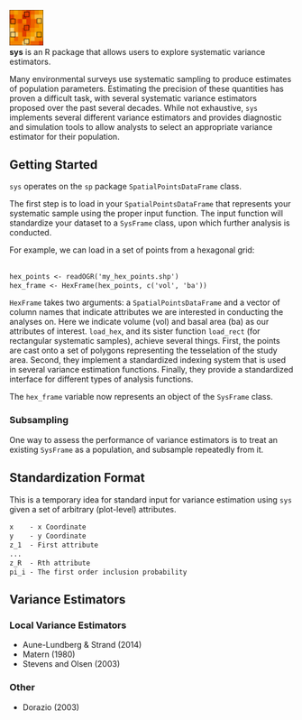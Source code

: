 <img src="docs/logo.png" width="60"></img><br> **sys** is an R package that allows users to explore systematic variance estimators.

Many environmental surveys use systematic sampling to produce estimates of population parameters. Estimating the precision of these quantities has proven a difficult task, with several systematic variance estimators proposed over the past several decades. While not exhaustive, `sys` implements several different variance estimators and provides diagnostic and simulation tools to allow analysts to select an appropriate variance estimator for their population.

## Getting Started

`sys` operates on the `sp` package `SpatialPointsDataFrame` class. 

The first step is to load in your `SpatialPointsDataFrame` that represents your systematic sample using the proper input function. The input function will standardize your dataset to a `SysFrame` class, upon which further analysis is conducted.

For example, we can load in a set of points from a hexagonal grid:

```{r}

hex_points <- readOGR('my_hex_points.shp')
hex_frame <- HexFrame(hex_points, c('vol', 'ba'))
```

`HexFrame` takes two arguments: a `SpatialPointsDataFrame` and a vector of column names that indicate attributes we are interested in conducting the analyses on. Here we indicate volume (vol) and basal area (ba) as our attributes of interest. `load_hex`, and its sister function `load_rect` (for rectangular systematic samples), achieve several things. First, the points are cast onto a set of polygons representing the tesselation of the study area. Second, they implement a standardized indexing system that is used in several variance estimation functions. Finally, they provide a standardized interface for different types of analysis functions.

The `hex_frame` variable now represents an object of the `SysFrame` class.

### Subsampling

One way to assess the performance of variance estimators is to treat an existing `SysFrame` as a population, and subsample repeatedly from it.

## Standardization Format

This is a temporary idea for standard input for variance estimation using `sys` given a set of arbitrary (plot-level) attributes.

```
x    - x Coordinate
y    - y Coordinate
z_1  - First attribute
...
z_R  - Rth attribute
pi_i - The first order inclusion probability
```


## Variance Estimators

### Local Variance Estimators

- Aune-Lundberg & Strand (2014)
- Matern (1980)
- Stevens and Olsen (2003)

### Other

- Dorazio (2003)